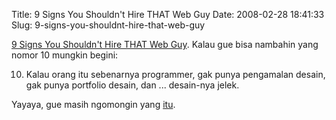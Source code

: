 Title: 9 Signs You Shouldn't Hire THAT Web Guy
Date: 2008-02-28 18:41:33
Slug: 9-signs-you-shouldnt-hire-that-web-guy

<a href="http://css.dzone.com/news/9-signs-you-shouldnt-hire-web-">9 Signs You Shouldn't Hire THAT Web Guy</a>. Kalau gue bisa nambahin yang nomor 10 mungkin begini:

10. Kalau orang itu sebenarnya programmer, gak punya pengamalan desain, gak punya portfolio desain, dan ... desain-nya jelek.

Yayaya, gue masih ngomongin yang [itu](http://kriwil.com/journal/unek-unek).